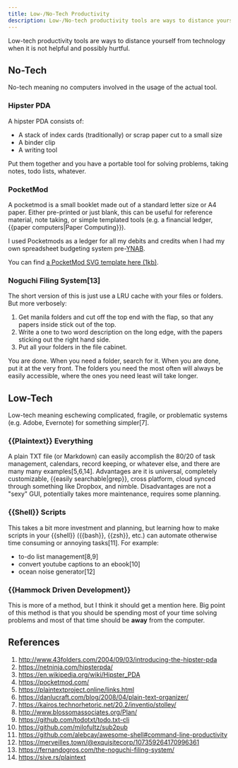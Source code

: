 ```yaml
---
title: Low-/No-Tech Productivity
description: Low-/No-tech productivity tools are ways to distance yourself from technology when it is not helpful and possibly hurtful.
---
```


Low-tech productivity tools are ways to distance yourself from technology when it is not helpful and possibly hurtful. 

## No-Tech

No-tech meaning no computers involved in the usage of the actual tool. 

### Hipster PDA

A hipster PDA consists of:

- A stack of index cards (traditionally) or scrap paper cut to a small size
- A binder clip
- A writing tool

Put them together and you have a portable tool for solving problems, taking notes, todo lists, whatever.

### PocketMod

A pocketmod is a small booklet made out of a standard letter size or A4 paper. Either pre-printed or just blank, this can be useful for reference material, note taking, or simple templated tools (e.g. a financial ledger, {{paper computers|Paper Computing}}).

I used Pocketmods as a ledger for all my debits and credits when I had my own spreadsheet budgeting system pre-[YNAB](https://youneedabudget.com/).

You can find [a PocketMod SVG template here (1kb)](pmtemplt.svg).

### Noguchi Filing System[13]

The short version of this is just use a LRU cache with your files or folders. But more verbosely:

1. Get manila folders and cut off the top end with the flap, so that any papers inside stick out of the top.
1. Write a one to two word description on the long edge, with the papers sticking out the right hand side.
1. Put all your folders in the file cabinet.

You are done. When you need a folder, search for it. When you are done, put it at the very front. The folders you need the most often will always be easily accessible, where the ones you need least will take longer.

## Low-Tech

Low-tech meaning eschewing complicated, fragile, or problematic systems (e.g. Adobe, Evernote) for something simpler[7].

### {{Plaintext}} Everything

A plain TXT file (or Markdown) can easily accomplish the 80/20 of task management, calendars, record keeping, or whatever else, and there are many many examples[5,6,14]. Advantages are it is universal, completely customizable, {{easily searchable|grep}}, cross platform, cloud synced through something like Dropbox, and nimble. Disadvantages are not a "sexy" GUI, potentially takes more maintenance, requires some planning.

### {{Shell}} Scripts

This takes a bit more investment and planning, but learning how to make scripts in your {{shell}} ({{bash}}, {{zsh}}, etc.) can automate otherwise time consuming or annoying tasks[11]. For example:

- to-do list management[8,9]
- convert youtube captions to an ebook[10]
- ocean noise generator[12]

### {{Hammock Driven Development}}

This is more of a method, but I think it should get a mention here. Big point of this method is that you should be spending most of your time solving problems and most of that time should be **away** from the computer.

## References

1. http://www.43folders.com/2004/09/03/introducing-the-hipster-pda
1. https://netninja.com/hipsterpda/
1. https://en.wikipedia.org/wiki/Hipster_PDA
1. https://pocketmod.com/
1. https://plaintextproject.online/links.html
1. https://danlucraft.com/blog/2008/04/plain-text-organizer/
1. https://kairos.technorhetoric.net/20.2/inventio/stolley/
1. http://www.blossomassociates.org/Plan/
1. https://github.com/todotxt/todo.txt-cli
1. https://github.com/milofultz/sub2pub
1. https://github.com/alebcay/awesome-shell#command-line-productivity
1. https://merveilles.town/@exquisitecorp/107359264170996361
1. https://fernandogros.com/the-noguchi-filing-system/
1. https://sive.rs/plaintext
